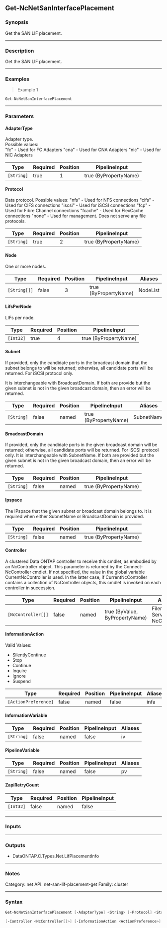 Get-NcNetSanInterfacePlacement
------------------------------

### Synopsis
Get the SAN LIF placement.

---

### Description

Get the SAN LIF placement.

---

### Examples
> Example 1

```PowerShell
Get-NcNetSanInterfacePlacement
```

---

### Parameters
#### **AdapterType**
Adapter type.  
Possible values:  
"fc"  - Used for FC Adapters
"cna" - Used for CNA Adapters
"nic" - Used for NIC Adapters

|Type      |Required|Position|PipelineInput        |
|----------|--------|--------|---------------------|
|`[String]`|true    |1       |true (ByPropertyName)|

#### **Protocol**
Data protocol.
Possible values: 
"nfs"      - Used for NFS connections
"cifs"     - Used for CIFS connections
"iscsi"    - Used for iSCSI connections
"fcp"      - Used for Fibre Channel connections
"fcache"   - Used for FlexCache connections
"none"     - Used for management. Does not serve any file protocols.

|Type      |Required|Position|PipelineInput        |
|----------|--------|--------|---------------------|
|`[String]`|true    |2       |true (ByPropertyName)|

#### **Node**
One or more nodes.

|Type        |Required|Position|PipelineInput        |Aliases |
|------------|--------|--------|---------------------|--------|
|`[String[]]`|false   |3       |true (ByPropertyName)|NodeList|

#### **LifsPerNode**
LIFs per node.

|Type     |Required|Position|PipelineInput        |
|---------|--------|--------|---------------------|
|`[Int32]`|true    |4       |true (ByPropertyName)|

#### **Subnet**
If provided, only the candidate ports in the broadcast domain that the subnet belongs to will be returned; otherwise, all candidate ports will be returned.  For iSCSI protocol only.
        
It is interchangeable with BroadcastDomain. If both are provide but the given subnet is not in the given broadcast domain, then an error will be returned.

|Type      |Required|Position|PipelineInput        |Aliases   |
|----------|--------|--------|---------------------|----------|
|`[String]`|false   |named   |true (ByPropertyName)|SubnetName|

#### **BroadcastDomain**
If provided, only the candidate ports in the given broadcast domain will be returned; otherwise, all candidate ports will be returned.  For iSCSI protocol only.
It is interchangeable with SubnetName.  If both are provided but the given subnet is not in the given broadcast domain, then an error will be returned.

|Type      |Required|Position|PipelineInput        |
|----------|--------|--------|---------------------|
|`[String]`|false   |named   |true (ByPropertyName)|

#### **Ipspace**
The IPspace that the given subnet or broadcast domain belongs to. It is required when either SubnetName or BroadcastDomain is provided.

|Type      |Required|Position|PipelineInput        |
|----------|--------|--------|---------------------|
|`[String]`|false   |named   |true (ByPropertyName)|

#### **Controller**
A clustered Data ONTAP controller to receive this cmdlet, as embodied by an NcController object.  This parameter is returned by the Connect-NcController cmdlet.  If not specified, the value in the global variable CurrentNcController is used.  In the latter case, if CurrentNcController contains a collection of NcController objects, this cmdlet is invoked on each controller in succession.

|Type              |Required|Position|PipelineInput                 |Aliases                          |
|------------------|--------|--------|------------------------------|---------------------------------|
|`[NcController[]]`|false   |named   |true (ByValue, ByPropertyName)|Filer<br/>Server<br/>NcController|

#### **InformationAction**

Valid Values:

* SilentlyContinue
* Stop
* Continue
* Inquire
* Ignore
* Suspend

|Type                |Required|Position|PipelineInput|Aliases|
|--------------------|--------|--------|-------------|-------|
|`[ActionPreference]`|false   |named   |false        |infa   |

#### **InformationVariable**

|Type      |Required|Position|PipelineInput|Aliases|
|----------|--------|--------|-------------|-------|
|`[String]`|false   |named   |false        |iv     |

#### **PipelineVariable**

|Type      |Required|Position|PipelineInput|Aliases|
|----------|--------|--------|-------------|-------|
|`[String]`|false   |named   |false        |pv     |

#### **ZapiRetryCount**

|Type     |Required|Position|PipelineInput|
|---------|--------|--------|-------------|
|`[Int32]`|false   |named   |false        |

---

### Inputs

---

### Outputs
* DataONTAP.C.Types.Net.LifPlacementInfo

---

### Notes
Category: net
API: net-san-lif-placement-get
Family: cluster

---

### Syntax
```PowerShell
Get-NcNetSanInterfacePlacement [-AdapterType] <String> [-Protocol] <String> [[-Node] <String[]>] [-LifsPerNode] <Int32> [-Subnet <String>] [-BroadcastDomain <String>] [-Ipspace <String>] 
```
```PowerShell
[-Controller <NcController[]>] [-InformationAction <ActionPreference>] [-InformationVariable <String>] [-PipelineVariable <String>] [-ZapiRetryCount <Int32>] [<CommonParameters>]
```
